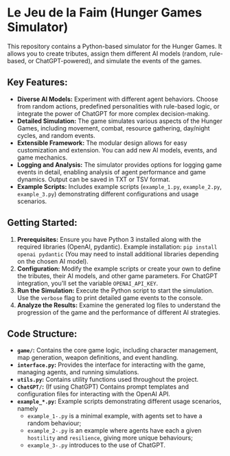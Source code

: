 # Le Jeu de la Faim (Hunger Games Simulator)

This repository contains a Python-based simulator for the Hunger Games.  It allows you to create tributes, assign them different AI models (random, rule-based, or ChatGPT-powered), and simulate the events of the games.

## Key Features:

* **Diverse AI Models:** Experiment with different agent behaviors.  Choose from random actions, predefined personalities with rule-based logic, or integrate the power of ChatGPT for more complex decision-making.
* **Detailed Simulation:** The game simulates various aspects of the Hunger Games, including movement, combat, resource gathering, day/night cycles, and random events.
* **Extensible Framework:**  The modular design allows for easy customization and extension. You can add new AI models, events, and game mechanics.
* **Logging and Analysis:** The simulator provides options for logging game events in detail, enabling analysis of agent performance and game dynamics.  Output can be saved in TXT or TSV format.
* **Example Scripts:**  Includes example scripts (`example_1.py`, `example_2.py`, `example_3.py`) demonstrating different configurations and usage scenarios.

## Getting Started:

1. **Prerequisites:** Ensure you have Python 3 installed along with the required libraries (OpenAI, pydantic).  Example installation:  `pip install openai pydantic` (You may need to install additional libraries depending on the chosen AI model).
2. **Configuration:**  Modify the example scripts or create your own to define the tributes, their AI models, and other game parameters.  For ChatGPT integration, you'll set the variable `OPENAI_API_KEY`.
3. **Run the Simulation:** Execute the Python script to start the simulation.  Use the `verbose` flag to print detailed game events to the console.
4. **Analyze the Results:** Examine the generated log files to understand the progression of the game and the performance of different AI strategies.

## Code Structure:

* **`game/`:** Contains the core game logic, including character management, map generation, weapon definitions, and event handling.
* **`interface.py`:** Provides the interface for interacting with the game, managing agents, and running simulations.
* **`utils.py`:** Contains utility functions used throughout the project.
* **`ChatGPT/`:**  (If using ChatGPT) Contains prompt templates and configuration files for interacting with the OpenAI API.
* **`example_*.py`:** Example scripts demonstrating different usage scenarios, namely
  * `example_1-.py` is a minimal example, with agents set to have a random behaviour;
  * `example_2-.py` is an example where agents have each a given `hostility` and `resilience`, giving more unique behaviours;
  * `example_3-.py` introduces to the use of ChatGPT.

